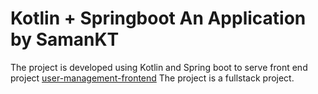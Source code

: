 # Kotlin + Springboot An Application by SamanKT

The project is developed using Kotlin and Spring boot to serve front end project [user-management-frontend](https://github.com/SamanKT/user-management-fullstack-frontend)  The project is a fullstack project.
